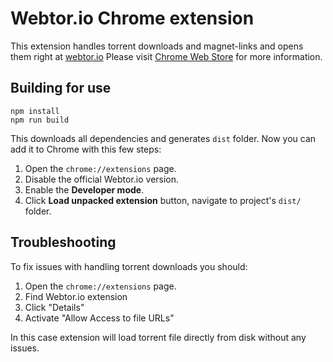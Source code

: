 # Webtor.io Chrome extension
This extension handles torrent downloads and magnet-links
and opens them right at [webtor.io](https://webtor.io)
Please visit [Chrome Web Store](https://chrome.google.com/webstore/detail/webtorio-watch-torrents-o/ngkpdaefpmokglfnmienfiaioffjodam) for more information.

## Building for use
```
npm install
npm run build
```
This downloads all dependencies and generates `dist` folder.
Now you can add it to Chrome with this few steps:
1. Open the `chrome://extensions` page.
2. Disable the official Webtor.io version.
3. Enable the **Developer mode**.
4. Click **Load unpacked extension** button, navigate to project's `dist/` folder.

## Troubleshooting
To fix issues with handling torrent downloads you should:
1. Open the `chrome://extensions` page.
2. Find Webtor.io extension
3. Click "Details"
4. Activate "Allow Access to file URLs"

In this case extension will load torrent file directly from disk without any issues.
